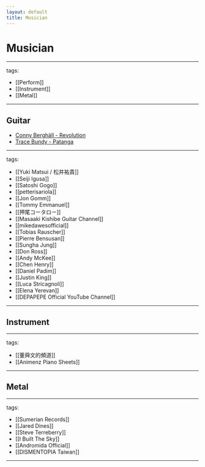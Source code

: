```yaml
---
layout: default
title: Musician
---
```


# Musician

---
tags:
  - [[Perform]]
  - [[Instrument]]
  - [[Metal]]
  
---

## Guitar
* [Conny Berghäll - Revolution](https://youtu.be/9r9ghRna95I)
* [Trace Bundy - Patanga](https://youtu.be/3DbjT8vFpro)

---
tags:
  - [[Yuki Matsui / 松井祐貴]]
  - [[Seiji Igusa]]
  - [[Satoshi Gogo]]
  - [[petterisariola]]
  - [[Jon Gomm]]
  - [[Tommy Emmanuel]]
  - [[押尾コータロー]]
  - [[Masaaki Kishibe Guitar Channel]]
  - [[mikedawesofficial]]
  - [[Tobias Rauscher]]
  - [[Pierre Bensusan]]
  - [[Sungha Jung]]
  - [[Don Ross]]
  - [[Andy McKee]]
  - [[Chen Henry]]
  - [[Daniel Padim]]
  - [[Justin King]]
  - [[Luca Stricagnoli]]
  - [[Elena Yerevan]]
  - [[DEPAPEPE Official YouTube Channel]]
  
---

## Instrument
---
tags:
  - [[董舜文的頻道]]
  - [[Animenz Piano Sheets]]
  
---

## Metal
---
tags:
  - [[Sumerian Records]]
  - [[Jared Dines]]
  - [[Steve Terreberry]]
  - [[I Built The Sky]]
  - [[Andromida Official]]
  - [[DISMENTOPIA Taiwan]]
  
---